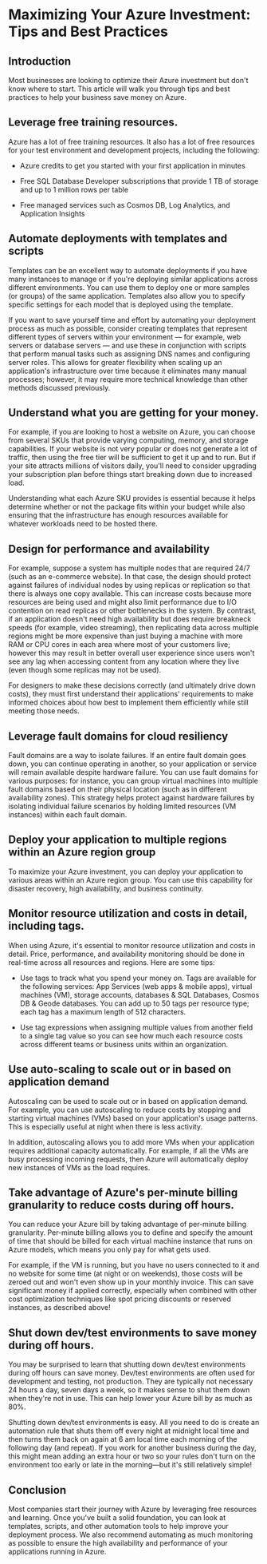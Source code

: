 # Maximizing Your Azure Investment: Tips and Best Practices

## Introduction

Most businesses are looking to optimize their Azure investment but don't know where to start. This article will walk you through tips and best practices to help your business save money on Azure.

## Leverage free training resources.

Azure has a lot of free training resources. It also has a lot of free resources for your test environment and development projects, including the following:

* Azure credits to get you started with your first application in minutes
    
* Free SQL Database Developer subscriptions that provide 1 TB of storage and up to 1 million rows per table
    
* Free managed services such as Cosmos DB, Log Analytics, and Application Insights
    

## Automate deployments with templates and scripts

Templates can be an excellent way to automate deployments if you have many instances to manage or if you're deploying similar applications across different environments. You can use them to deploy one or more samples (or groups) of the same application. Templates also allow you to specify specific settings for each model that is deployed using the template.

If you want to save yourself time and effort by automating your deployment process as much as possible, consider creating templates that represent different types of servers within your environment — for example, web servers or database servers — and use these in conjunction with scripts that perform manual tasks such as assigning DNS names and configuring server roles. This allows for greater flexibility when scaling up an application's infrastructure over time because it eliminates many manual processes; however, it may require more technical knowledge than other methods discussed previously.

## Understand what you are getting for your money.

For example, if you are looking to host a website on Azure, you can choose from several SKUs that provide varying computing, memory, and storage capabilities. If your website is not very popular or does not generate a lot of traffic, then using the free tier will be sufficient to get it up and to run. But if your site attracts millions of visitors daily, you'll need to consider upgrading your subscription plan before things start breaking down due to increased load.

Understanding what each Azure SKU provides is essential because it helps determine whether or not the package fits within your budget while also ensuring that the infrastructure has enough resources available for whatever workloads need to be hosted there.

## Design for performance and availability

For example, suppose a system has multiple nodes that are required 24/7 (such as an e-commerce website). In that case, the design should protect against failures of individual nodes by using replicas or replication so that there is always one copy available. This can increase costs because more resources are being used and might also limit performance due to I/O contention on read replicas or other bottlenecks in the system. By contrast, if an application doesn't need high availability but does require breakneck speeds (for example, video streaming), then replicating data across multiple regions might be more expensive than just buying a machine with more RAM or CPU cores in each area where most of your customers live; however this may result in better overall user experience since users won't see any lag when accessing content from any location where they live (even though some replicas may not be used).

For designers to make these decisions correctly (and ultimately drive down costs), they must first understand their applications' requirements to make informed choices about how best to implement them efficiently while still meeting those needs.

## Leverage fault domains for cloud resiliency

Fault domains are a way to isolate failures. If an entire fault domain goes down, you can continue operating in another, so your application or service will remain available despite hardware failure. You can use fault domains for various purposes: for instance, you can group virtual machines into multiple fault domains based on their physical location (such as in different availability zones). This strategy helps protect against hardware failures by isolating individual failure scenarios by holding limited resources (VM instances) within each fault domain.

## Deploy your application to multiple regions within an Azure region group

To maximize your Azure investment, you can deploy your application to various areas within an Azure region group. You can use this capability for disaster recovery, high availability, and business continuity.

## Monitor resource utilization and costs in detail, including tags.

When using Azure, it's essential to monitor resource utilization and costs in detail. Price, performance, and availability monitoring should be done in real-time across all resources and regions. Here are some tips:

* Use tags to track what you spend your money on. Tags are available for the following services: App Services (web apps & mobile apps), virtual machines (VM), storage accounts, databases & SQL Databases, Cosmos DB & Geode databases. You can add up to 50 tags per resource type; each tag has a maximum length of 512 characters.
    
* Use tag expressions when assigning multiple values from another field to a single tag value so you can see how much each resource costs across different teams or business units within an organization.
    

## Use auto-scaling to scale out or in based on application demand

Autoscaling can be used to scale out or in based on application demand. For example, you can use autoscaling to reduce costs by stopping and starting virtual machines (VMs) based on your application's usage patterns. This is especially useful at night when there is less activity.

In addition, autoscaling allows you to add more VMs when your application requires additional capacity automatically. For example, if all the VMs are busy processing incoming requests, then Azure will automatically deploy new instances of VMs as the load requires.

## Take advantage of Azure's per-minute billing granularity to reduce costs during off hours.

You can reduce your Azure bill by taking advantage of per-minute billing granularity. Per-minute billing allows you to define and specify the amount of time that should be billed for each virtual machine instance that runs on Azure models, which means you only pay for what gets used.

For example, if the VM is running, but you have no users connected to it and no website for some time (at night or on weekends), those costs will be zeroed out and won't even show up in your monthly invoice. This can save significant money if applied correctly, especially when combined with other cost optimization techniques like spot pricing discounts or reserved instances, as described above!

## Shut down dev/test environments to save money during off hours.

You may be surprised to learn that shutting down dev/test environments during off hours can save money. Dev/test environments are often used for development and testing, not production. They are typically not necessary 24 hours a day, seven days a week, so it makes sense to shut them down when they're not in use. This can help lower your Azure bill by as much as 80%.

Shutting down dev/test environments is easy. All you need to do is create an automation rule that shuts them off every night at midnight local time and then turns them back on again at 6 am local time each morning of the following day (and repeat). If you work for another business during the day, this might mean adding an extra hour or two so your rules don't turn on the environment too early or late in the morning—but it's still relatively simple!

## Conclusion

Most companies start their journey with Azure by leveraging free resources and learning. Once you've built a solid foundation, you can look at templates, scripts, and other automation tools to help improve your deployment process. We also recommend automating as much monitoring as possible to ensure the high availability and performance of your applications running in Azure.